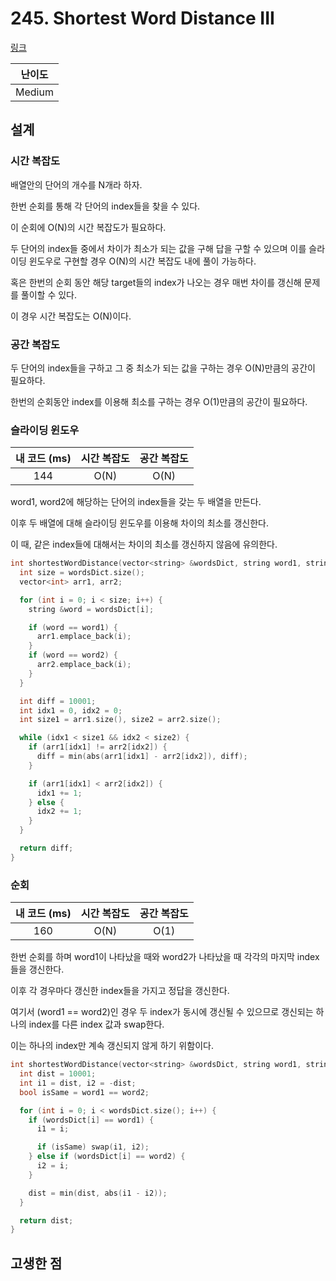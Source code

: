 # 245. Shortest Word Distance III

[링크](https://leetcode.com/problems/shortest-word-distance-iii/)

| 난이도 |
| :----: |
| Medium |

## 설계

### 시간 복잡도

배열안의 단어의 개수를 N개라 하자.

한번 순회를 통해 각 단어의 index들을 찾을 수 있다.

이 순회에 O(N)의 시간 복잡도가 필요하다.

두 단어의 index들 중에서 차이가 최소가 되는 값을 구해 답을 구할 수 있으며 이를 슬라이딩 윈도우로 구현할 경우 O(N)의 시간 복잡도 내에 풀이 가능하다.

혹은 한번의 순회 동안 해당 target들의 index가 나오는 경우 매번 차이를 갱신해 문제를 풀이할 수 있다.

이 경우 시간 복잡도는 O(N)이다.

### 공간 복잡도

두 단어의 index들을 구하고 그 중 최소가 되는 값을 구하는 경우 O(N)만큼의 공간이 필요하다.

한번의 순회동안 index를 이용해 최소를 구하는 경우 O(1)만큼의 공간이 필요하다.

### 슬라이딩 윈도우

| 내 코드 (ms) | 시간 복잡도 | 공간 복잡도 |
| :----------: | :---------: | :---------: |
|     144      |    O(N)     |    O(N)     |

word1, word2에 해당하는 단어의 index들을 갖는 두 배열을 만든다.

이후 두 배열에 대해 슬라이딩 윈도우를 이용해 차이의 최소를 갱신한다.

이 때, 같은 index들에 대해서는 차이의 최소를 갱신하지 않음에 유의한다.

```cpp
int shortestWordDistance(vector<string> &wordsDict, string word1, string word2) {
  int size = wordsDict.size();
  vector<int> arr1, arr2;

  for (int i = 0; i < size; i++) {
    string &word = wordsDict[i];

    if (word == word1) {
      arr1.emplace_back(i);
    }
    if (word == word2) {
      arr2.emplace_back(i);
    }
  }

  int diff = 10001;
  int idx1 = 0, idx2 = 0;
  int size1 = arr1.size(), size2 = arr2.size();

  while (idx1 < size1 && idx2 < size2) {
    if (arr1[idx1] != arr2[idx2]) {
      diff = min(abs(arr1[idx1] - arr2[idx2]), diff);
    }

    if (arr1[idx1] < arr2[idx2]) {
      idx1 += 1;
    } else {
      idx2 += 1;
    }
  }

  return diff;
}
```

### 순회

| 내 코드 (ms) | 시간 복잡도 | 공간 복잡도 |
| :----------: | :---------: | :---------: |
|     160      |    O(N)     |    O(1)     |

한번 순회를 하며 word1이 나타났을 때와 word2가 나타났을 때 각각의 마지막 index들을 갱신한다.

이후 각 경우마다 갱신한 index들을 가지고 정답을 갱신한다.

여기서 (word1 == word2)인 경우 두 index가 동시에 갱신될 수 있으므로 갱신되는 하나의 index를 다른 index 값과 swap한다.

이는 하나의 index만 계속 갱신되지 않게 하기 위함이다.

```cpp
int shortestWordDistance(vector<string> &wordsDict, string word1, string word2) {
  int dist = 10001;
  int i1 = dist, i2 = -dist;
  bool isSame = word1 == word2;

  for (int i = 0; i < wordsDict.size(); i++) {
    if (wordsDict[i] == word1) {
      i1 = i;

      if (isSame) swap(i1, i2);
    } else if (wordsDict[i] == word2) {
      i2 = i;
    }

    dist = min(dist, abs(i1 - i2));
  }

  return dist;
}
```

## 고생한 점
